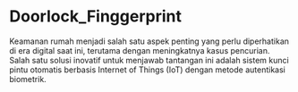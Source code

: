 # Doorlock_Finggerprint
Keamanan rumah menjadi salah satu aspek penting yang perlu diperhatikan di era  digital saat ini, terutama dengan meningkatnya kasus pencurian. Salah satu solusi  inovatif untuk menjawab tantangan ini adalah sistem kunci pintu otomatis  berbasis Internet of Things (IoT) dengan metode autentikasi biometrik.

